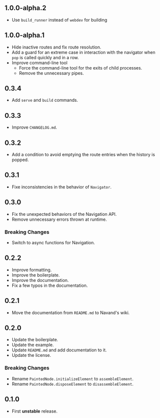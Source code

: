 ## 1.0.0-alpha.2

- Use `build_runner` instead of `webdev` for building

## 1.0.0-alpha.1

- Hide inactive routes and fix route resolution.
- Add a guard for an extreme case in interaction with the navigator when `pop`
  is called quickly and in a row.
- Improve command-line tool
  - Force the command-line tool for the exits of child processes.
  - Remove the unnecessary pipes.

## 0.3.4

- Add `serve` and `build` commands.

## 0.3.3

- Improve `CHANGELOG.md`.

## 0.3.2

- Add a condition to avoid emptying the route entries when the history is
  popped.

## 0.3.1

- Fixe inconsistencies in the behavior of `Navigator`.

## 0.3.0

- Fix the unexpected behaviors of the Navigation API.
- Remove unnecessary errors thrown at runtime.

### Breaking Changes

- Switch to async functions for Navigation.

## 0.2.2

- Improve formatting.
- Improve the boilerplate.
- Improve the documentation.
- Fix a few typos in the documentation.

## 0.2.1

- Move the documentation from `README.md` to Navand's wiki.

## 0.2.0

- Update the boilerplate.
- Update the example.
- Update `README.md` and add documentation to it.
- Update the license.

### Breaking Changes

- Rename `PaintedNode.initializeElement` to `assembleElement`.
- Rename `PaintedNode.disposeElement` to `disassembleElement`.

## 0.1.0

- First **unstable** release.
